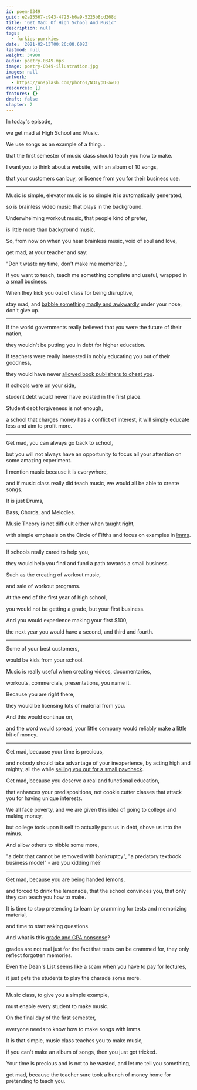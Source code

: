 ```yaml
---
id: poem-0349
guid: e2a15567-c943-4725-b6a9-5225b8cd268d
title: 'Get Mad: Of High School And Music'
description: null
tags:
  - furkies-purrkies
date: '2021-02-13T00:26:08.608Z'
lastmod: null
weight: 34900
audio: poetry-0349.mp3
image: poetry-0349-illustration.jpg
images: null
artwork:
  - https://unsplash.com/photos/N3TypD-awJQ
resources: []
features: {}
draft: false
chapter: 2
---
```


In today's episode,

we get mad at High School and Music.

We use songs as an example of a thing...

that the first semester of music class should teach you how to make.

I want you to think about a website, with an album of 10 songs,

that your customers can buy, or license from you for their business use.

---

Music is simple, elevator music is so simple it is automatically generated,

so is brainless video music that plays in the background.

Underwhelming workout music, that people kind of prefer,

is little more than background music.

So, from now on when you hear brainless music, void of soul and love,

get mad, at your teacher and say:

"Don't waste my time, don't make me memorize.",

if you want to teach, teach me something complete and useful, wrapped in a small business.

When they kick you out of class for being disruptive,

stay mad, and [babble something madly and awkwardly](https://www.youtube.com/watch?v=-KhwjboHHWw) under your nose, don't give up.

---

If the world governments really believed that you were the future of their nation,

they wouldn't be putting you in debt for higher education.

If teachers were really interested in nobly educating you out of their goodness,

they would have never [allowed book publishers to cheat you](https://www.youtube.com/watch?v=Cv-60ZA-PnM).

If schools were on your side,

student debt would never have existed in the first place.

Student debt forgiveness is not enough,

a school that charges money has a conflict of interest, it will simply educate less and aim to profit more.

---

Get mad, you can always go back to school,

but you will not always have an opportunity to focus all your attention on some amazing experiment.

I mention music because it is everywhere,

and if music class really did teach music, we would all be able to create songs.

It is just Drums,

Bass, Chords, and Melodies.

Music Theory is not difficult either when taught right,

with simple emphasis on the Circle of Fifths and focus on examples in [lmms](https://www.youtube.com/watch?v=TrMTlpeSw8Y).

---

If schools really cared to help you,

they would help you find and fund a path towards a small business.

Such as the creating of workout music,

and sale of workout programs.

At the end of the first year of high school,

you would not be getting a grade, but your first business.

And you would experience making your first $100,

the next year you would have a second, and third and fourth.

---

Some of your best customers,

would be kids from your school.

Music is really useful when creating videos, documentaries,

workouts, commercials, presentations, you name it.

Because you are right there,

they would be licensing lots of material from you.

And this would continue on,

and the word would spread, your little company would reliably make a little bit of money.

---

Get mad, because your time is precious,

and nobody should take advantage of your inexperience, by acting high and mighty, all the while [selling you out for a small paycheck](https://www.youtube.com/watch?v=9M4tdMsg3ts).

Get mad, because you deserve a real and functional education,

that enhances your predispositions, not cookie cutter classes that attack you for having unique interests.

We all face poverty, and we are given this idea of going to college and making money,

but college took upon it self to actually puts us in debt, shove us into the minus.

And allow others to nibble some more,

"a debt that cannot be removed with bankruptcy", "a predatory textbook business model" - are you kidding me?

---

Get mad, because you are being handed lemons,

and forced to drink the lemonade, that the school convinces you, that only they can teach you how to make.

It is time to stop pretending to learn by cramming for tests and memorizing material,

and time to start asking questions.

And what is this [grade and GPA nonsense](https://www.youtube.com/watch?v=a5uqNhfNHL8)?

grades are not real just for the fact that tests can be crammed for, they only reflect forgotten memories.

Even the Dean's List seems like a scam when you have to pay for lectures,

it just gets the students to play the charade some more.

---

Music class, to give you a simple example,

must enable every student to make music.

On the final day of the first semester,

everyone needs to know how to make songs with lmms.

It is that simple, music class teaches you to make music,

if you can't make an album of songs, then you just got tricked.

Your time is precious and is not to be wasted, and let me tell you something,

get mad, because the teacher sure took a bunch of money home for pretending to teach you.
